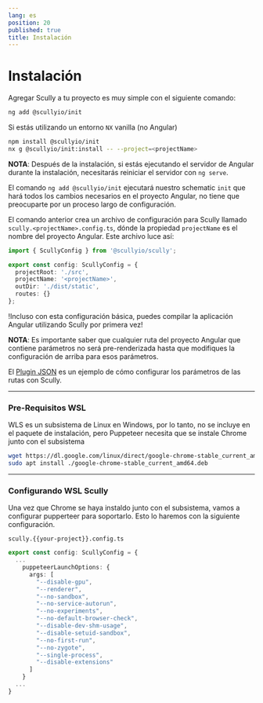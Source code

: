 ```yaml
---
lang: es
position: 20
published: true
title: Instalación
---
```


# Instalación

Agregar Scully a tu proyecto es muy simple con el siguiente comando:

```bash
ng add @scullyio/init
```

Si estás utilizando un entorno `NX` vanilla (no Angular)

```bash
npm install @scullyio/init
nx g @scullyio/init:install -- --project=<projectName>
```

**NOTA**: Después de la instalación, si estás ejecutando el servidor de Angular durante la instalación, necesitarás reiniciar el servidor con `ng serve`.

El comando `ng add @scullyio/init` ejecutará nuestro schematic `init` que hará todos los cambios necesarios en el proyecto Angular, no tiene que preocuparte por un proceso largo de configuración.

El comando anterior crea un archivo de configuración para Scully llamado `scully.<projectName>.config.ts`, dónde la propiedad `projectName` es el nombre del proyecto Angular.
Este archivo luce así:

```typescript
import { ScullyConfig } from '@scullyio/scully';

export const config: ScullyConfig = {
  projectRoot: './src',
  projectName: '<projectName>',
  outDir: './dist/static',
  routes: {}
};
```

!Incluso con esta configuración básica, puedes compilar la aplicación Angular utilizando Scully por primera vez!

**NOTA**: Es importante saber que cualquier ruta del proyecto Angular que contiene parámetros no será pre-renderizada hasta que modifiques la configuración de arriba para esos parámetros.

El [Plugin JSON](/docs/Reference/plugins/built-in-plugins/json) es un ejemplo de cómo configurar los parámetros de las rutas con Scully.

---

### Pre-Requisitos WSL

WLS es un subsistema de Linux en Windows, por lo tanto, no se incluye en el paquete de instalación, pero Puppeteer necesita que se instale Chrome junto con el subsistema

```bash
wget https://dl.google.com/linux/direct/google-chrome-stable_current_amd64.deb
sudo apt install ./google-chrome-stable_current_amd64.deb
```

---

### Configurando WSL Scully

Una vez que Chrome se haya instaldo junto con el subsistema, vamos a configurar pupperteer para soportarlo. Esto lo haremos con la siguiente configuración.

`scully.{{your-project}}.config.ts`

```typescript
export const config: ScullyConfig = {
  ...
    puppeteerLaunchOptions: {
      args: [
        "--disable-gpu",
        "--renderer",
        "--no-sandbox",
        "--no-service-autorun",
        "--no-experiments",
        "--no-default-browser-check",
        "--disable-dev-shm-usage",
        "--disable-setuid-sandbox",
        "--no-first-run",
        "--no-zygote",
        "--single-process",
        "--disable-extensions"
      ]
    }
  ...
}
```
